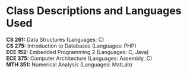 # Class Descriptions and Languages Used

**CS 261:** Data Structures (Languages: C)  
**CS 275:** Introduction to Databases (Languages: PHP)  
**ECE 152:** Embedded Programming 2 (Languages: C, Java)  
**ECE 375:** Computer Architecture (Languages: Assembly, C)  
**MTH 351:** Numerical Analysis (Languages: MatLab)  
